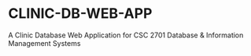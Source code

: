 # CLINIC-DB-WEB-APP
A Clinic Database Web Application for CSC 2701 Database &amp; Information Management Systems
